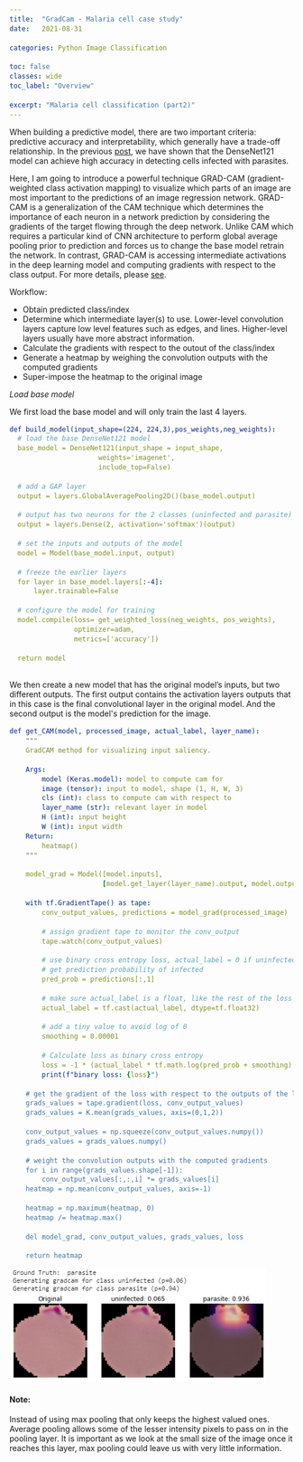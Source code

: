 ```yaml
---
title:  "GradCam - Malaria cell case study"
date:   2021-08-31

categories: Python Image Classification

toc: false
classes: wide
toc_label: "Overview"

excerpt: "Malaria cell classification (part2)"
---
```


When building a predictive model, there are two important criteria: predictive accuracy and interpretability, which generally have a trade-off relationship. In the previous [post](https://clfee.github.io/python/image/classification/image-classification1), we have shown that the DenseNet121 model can achieve high accuracy in detecting cells infected with parasites. 

Here, I am going to introduce a powerful technique GRAD-CAM (gradient-weighted class activation mapping) to visualize which parts of an image are most important to the predictions of an image regression network. GRAD-CAM is a generalization of the CAM technique which determines the importance of each neuron in a network prediction by considering the gradients of the target flowing through the deep network. Unlike CAM which requires a particular kind of CNN architecture to perform global average pooling prior to prediction and forces us to change the base model retrain the network. In contrast, GRAD-CAM is accessing intermediate activations in the deep learning model and computing gradients with respect to the class output. For more details, please [see](https://www.coursera.org/lecture/advanced-computer-vision-with-tensorflow/gradcam-u1Qub).


Workflow: 
- Obtain predicted class/index
- Determine which intermediate layer(s) to use. Lower-level convolution layers capture low 
  level  features such as edges, and lines. Higher-level layers usually have more abstract information.
- Calculate the gradients with respect to the outout of the class/index
- Generate a heatmap by weighing the convolution outputs with the computed gradients 
- Super-impose the heatmap to the original image

*Load base model*

We first load the base model and will only train the last 4 layers. 

```yml
def build_model(input_shape=(224, 224,3),pos_weights,neg_weights):
  # load the base DenseNet121 model
  base_model = DenseNet121(input_shape = input_shape, 
                      weights='imagenet', 
                      include_top=False)
  
  # add a GAP layer
  output = layers.GlobalAveragePooling2D()(base_model.output)

  # output has two neurons for the 2 classes (uninfected and parasite)
  output = layers.Dense(2, activation='softmax')(output)

  # set the inputs and outputs of the model
  model = Model(base_model.input, output)

  # freeze the earlier layers
  for layer in base_model.layers[:-4]:
      layer.trainable=False

  # configure the model for training
  model.compile(loss= get_weighted_loss(neg_weights, pos_weights), 
                optimizer=adam, 
                metrics=['accuracy'])
  
  return model
 
```
We then create a new model that has the original model’s inputs, but two different outputs. The first output contains the activation layers outputs that in this case is the final convolutional layer in the original model. And the second output is the model's prediction for the image. 

```yml
def get_CAM(model, processed_image, actual_label, layer_name): 
    """
    GradCAM method for visualizing input saliency.
    
    Args:
        model (Keras.model): model to compute cam for
        image (tensor): input to model, shape (1, H, W, 3)
        cls (int): class to compute cam with respect to
        layer_name (str): relevant layer in model
        H (int): input height
        W (int): input width
    Return:
        heatmap()
    """    

    model_grad = Model([model.inputs], 
                       [model.get_layer(layer_name).output, model.output])
    
    with tf.GradientTape() as tape:
        conv_output_values, predictions = model_grad(processed_image)

        # assign gradient tape to monitor the conv_output
        tape.watch(conv_output_values)
        
        # use binary cross entropy loss, actual_label = 0 if uninfected
        # get prediction probability of infected  
        pred_prob = predictions[:,1] 
        
        # make sure actual_label is a float, like the rest of the loss calculation
        actual_label = tf.cast(actual_label, dtype=tf.float32)
        
        # add a tiny value to avoid log of 0
        smoothing = 0.00001 
        
        # Calculate loss as binary cross entropy
        loss = -1 * (actual_label * tf.math.log(pred_prob + smoothing) + (1 - actual_label) * tf.math.log(1 - pred_prob + smoothing))
        print(f"binary loss: {loss}")
    
    # get the gradient of the loss with respect to the outputs of the last conv layer
    grads_values = tape.gradient(loss, conv_output_values)
    grads_values = K.mean(grads_values, axis=(0,1,2))
    
    conv_output_values = np.squeeze(conv_output_values.numpy())
    grads_values = grads_values.numpy()
    
    # weight the convolution outputs with the computed gradients
    for i in range(grads_values.shape[-1]): 
        conv_output_values[:,:,i] *= grads_values[i]
    heatmap = np.mean(conv_output_values, axis=-1)
    
    heatmap = np.maximum(heatmap, 0)
    heatmap /= heatmap.max()
    
    del model_grad, conv_output_values, grads_values, loss
   
    return heatmap
```
![Gradcam](/assets/images/gradcam_res.PNG)

#### Note:
Instead of using max pooling that only keeps the highest valued ones. Average pooling allows some of the lesser intensity pixels to pass on in the pooling layer. It is important as we look at the small size of the image once it reaches this layer, max pooling could leave us with very little information. 